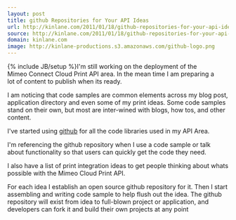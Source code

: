 ```yaml
---
layout: post
title: github Repositories for Your API Ideas
url: http://kinlane.com/2011/01/18/github-repositories-for-your-api-ideas/
source: http://kinlane.com/2011/01/18/github-repositories-for-your-api-ideas/
domain: kinlane.com
image: http://kinlane-productions.s3.amazonaws.com/github-logo.png
---
```

{% include JB/setup %}<a href="http://github.com"><img style="padding: 15px;" src="http://kinlane-productions.s3.amazonaws.com/github-logo.png" alt="" align="right" /></a>I'm still working on the deployment of the Mimeo Connect Cloud Print API area. In the mean time I am preparing a lot of content to publish when its ready.<p></p>
I am noticing that code samples are common elements across my blog post, application directory and even some of my print ideas. Some code samples stand on their own, but most are inter-wined with blogs, how tos, and other content.<p></p>
I've started using <a href="https://github.com" target="_blank">github</a> for all the code libraries used in my API Area.<p></p>
I'm referencing the github repository when I use a code sample or talk about functionality so that users can quickly get the code they need.<p></p>
I also have a list of print integration ideas to get people thinking about whats possible with the Mimeo Cloud Print API.<p></p>
For each idea I establish an open source github repository for it. Then I start assembling and writing code sample to help flush out the idea. The github repository will exist from idea to full-blown project or application, and developers can fork it and build their own projects at any point